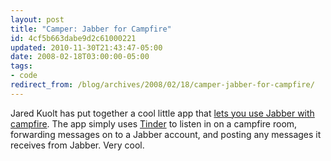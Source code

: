 ```yaml
---
layout: post
title: "Camper: Jabber for Campfire"
id: 4cf5b663dabe9d2c61000221
updated: 2010-11-30T21:43:47-05:00
date: 2008-02-18T03:00:00-05:00
tags:
- code
redirect_from: /blog/archives/2008/02/18/camper-jabber-for-campfire/
---
```


Jared Kuolt has put together a cool little app that [lets you use Jabber with campfire](http://superjared.com/entry/new-projects/#campfire_to_jabber). The app simply uses [Tinder](http://tinder.rubyforge.org) to listen in on a campfire room, forwarding messages on to a Jabber account, and posting any messages it receives from Jabber. Very cool.

<!-- Image not found: /assets/2008/2/16/adium_1.png -->
<!-- Image not found: /assets/2008/2/16/campfire_1.png -->
